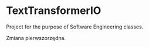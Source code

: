 # TextTransformerIO
Project for the purpose of Software Engineering classes.

Zmiana pierwszorzędna.